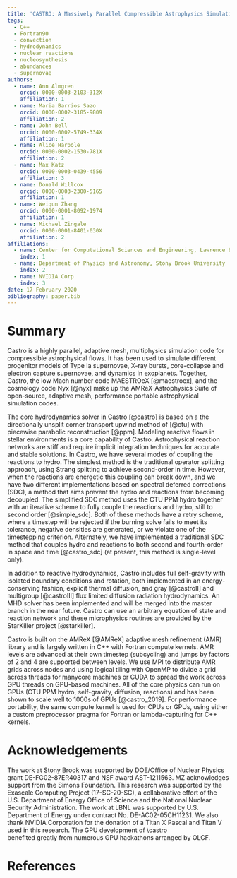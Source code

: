 ```yaml
---
title: 'CASTRO: A Massively Parallel Compressible Astrophysics Simulation Code'
tags:
  - C++
  - Fortran90
  - convection
  - hydrodynamics
  - nuclear reactions
  - nucleosynthesis
  - abundances
  - supernovae
authors:
  - name: Ann Almgren
    orcid: 0000-0003-2103-312X
    affiliation: 1
  - name: Maria Barrios Sazo
    orcid: 0000-0002-3185-9809
    affiliation: 2
  - name: John Bell
    orcid: 0000-0002-5749-334X
    affiliation: 1
  - name: Alice Harpole
    orcid: 0000-0002-1530-781X
    affiliation: 2
  - name: Max Katz
    orcid: 0000-0003-0439-4556
    affiliation: 3
  - name: Donald Willcox
    orcid: 0000-0003-2300-5165
    affiliation: 1
  - name: Weiqun Zhang
    orcid: 0000-0001-8092-1974
    affiliation: 1
  - name: Michael Zingale
    orcid: 0000-0001-8401-030X
    affiliation: 2
affiliations:
  - name: Center for Computational Sciences and Engineering, Lawrence Berkeley National Laboratory
    index: 1
  - name: Department of Physics and Astronomy, Stony Brook University
    index: 2
  - name: NVIDIA Corp
    index: 3
date: 17 February 2020
bibliography: paper.bib
---
```


# Summary 
Castro is a highly parallel, adaptive mesh, multiphysics
simulation code for compressible astrophysical flows.  It has been
used to simulate different progenitor models of Type Ia supernovae,
X-ray bursts, core-collapse and electron capture supernovae, and
dynamics in exoplanets.  Together, Castro, the low Mach number code
MAESTROeX [@maestroex], and the cosmology code Nyx [@nyx] make up the
AMReX-Astrophysics Suite of open-source, adaptive mesh, performance
portable astrophysical simulation codes.

The core hydrodynamics solver in Castro [@castro] is based on a the
directionally unsplit corner transport upwind method of [@ctu] with
piecewise parabolic reconstruction [@ppm].  Modeling reactive flows in
stellar environments is a core capability of Castro.  Astrophysical
reaction networks are stiff and require implicit integration
techniques for accurate and stable solutions.  In Castro, we have
several modes of coupling the reactions to hydro.  The simplest method
is the traditional operator splitting approach, using Strang splitting
to achieve second-order in time.  However, when the reactions are
energetic this coupling can break down, and we have two different
implementations based on spectral deferred corrections (SDC), a method
that aims prevent the hydro and reactions from becoming decoupled.  The
simplified SDC method uses the CTU PPM hydro together with an
iterative scheme to fully couple the reactions and hydro, still to
second order [@simple_sdc].  Both of these methods have a retry
scheme, where a timestep will be rejected if the burning solve fails
to meet its tolerance, negative densities are generated, or we violate
one of the timestepping criterion.  Alternately, we have implemented a
traditional SDC method that couples hydro and reactions to both second
and fourth-order in space and time [@castro_sdc] (at present, this
method is single-level only).

In addition to reactive hydrodynamics, Castro includes full
self-gravity with isolated boundary conditions and rotation, both
implemented in an energy-conserving fashion, explicit thermal
diffusion, and gray [@castroII] and multigroup [@castroIII] flux
limited diffusion radiation hydrodynamics.  An MHD solver has been
implemented and will be merged into the master branch in the near
future.  Castro can use an arbitrary equation of state and reaction
network and these microphysics routines are provided by the StarKiller
project [@starkiller].

Castro is built on the AMReX [@AMReX] adaptive mesh refinement (AMR)
library and is largely written in C++ with Fortran compute kernels.
AMR levels are advanced at their own timestep (subcycling) and jumps
by factors of 2 and 4 are supported between levels.  We use MPI to
distribute AMR grids across nodes and using logical tiling with OpenMP
to divide a grid across threads for manycore machines or CUDA to
spread the work across GPU threads on GPU-based machines.  All of the
core physics can run on GPUs (CTU PPM hydro, self-gravity, diffusion,
reactions) and has been shown to scale well to 1000s of GPUs
[@castro_2019].  For performance portability, the same compute kernel
is used for CPUs or GPUs, using either a custom preprocessor pragma
for Fortran or lambda-capturing for C++ kernels.





# Acknowledgements

The work at Stony Brook was supported by DOE/Office of Nuclear Physics
grant DE-FG02-87ER40317 and NSF award AST-1211563.  MZ acknowledges
support from the Simons Foundation.  This research was supported by
the Exascale Computing Project (17-SC-20-SC), a collaborative effort
of the U.S. Department of Energy Office of Science and the National
Nuclear Security Administration.  The work at LBNL was supported by
U.S. Department of Energy under contract No. DE-AC02-05CH11231.  We
also thank NVIDIA Corporation for the donation of a Titan X Pascal and
Titan V used in this research.  The GPU development of \castro\
benefited greatly from numerous GPU hackathons arranged by OLCF.

# References


